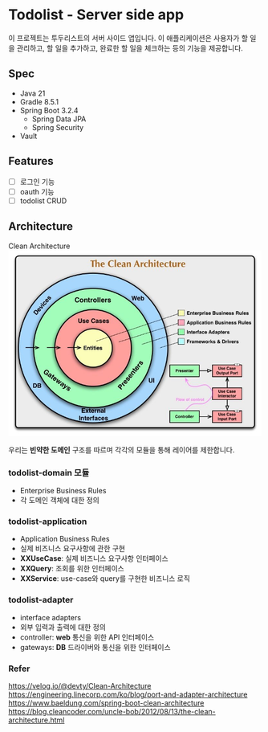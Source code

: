 # Todolist - Server side app

이 프로젝트는 투두리스트의 서버 사이드 앱입니다. 
이 애플리케이션은 사용자가 할 일을 관리하고, 할 일을 추가하고, 완료한 할 일을 체크하는 등의 기능을 제공합니다.

## Spec
- Java 21
- Gradle 8.5.1
- Spring Boot 3.2.4
  - Spring Data JPA
  - Spring Security
- Vault

## Features
- [ ] 로그인 기능
- [ ] oauth 기능
- [ ] todolist CRUD

## Architecture
Clean Architecture
![Clean_Architecture.png](doc%2FClean_Architecture.png)

우리는 **빈약한 도메인** 구조를 따르며 각각의 모듈을 통해 레이어를 제한합니다.

### todolist-domain 모듈
- Enterprise Business Rules
- 각 도메인 객체에 대한 정의

### todolist-application
- Application Business Rules
- 실제 비즈니스 요구사항에 관한 구현
- **XXUseCase**: 실제 비즈니스 요구사항 인터페이스
- **XXQuery**: 조회를 위한 인터페이스
- **XXService**: use-case와 query를 구현한 비즈니스 로직

### todolist-adapter
- interface adapters 
- 외부 입력과 출력에 대한 정의
- controller: **web** 통신을 위한 API 인터페이스
- gateways: **DB** 드라이버와 통신을 위한 인터페이스 
 

### Refer
https://velog.io/@devty/Clean-Architecture
https://engineering.linecorp.com/ko/blog/port-and-adapter-architecture
https://www.baeldung.com/spring-boot-clean-architecture
https://blog.cleancoder.com/uncle-bob/2012/08/13/the-clean-architecture.html


